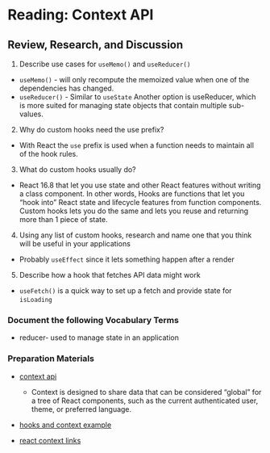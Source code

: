 # Reading: Context API

## Review, Research, and Discussion

1. Describe use cases for `useMemo()` and `useReducer()`

  + `useMemo()` - will only recompute the memoized value when one of the dependencies has changed. 
  + `useReducer()` - Similar to `useState` Another option is useReducer, which is more suited for managing state objects that contain multiple sub-values.

2. Why do custom hooks need the use prefix?

  + With React the `use` prefix is used when a function needs to maintain all of the hook rules.

3. What do custom hooks usually do?

  + React 16.8 that let you use state and other React features without writing a class component. In other words, Hooks are functions that let you “hook into” React state and lifecycle features from function components. Custom hooks lets you do the same and lets you reuse and returning more than 1 piece of state.

4. Using any list of custom hooks, research and name one that you think will be useful in your applications

  + Probably `useEffect` since it lets something happen after a render

5. Describe how a hook that fetches API data might work

  + `useFetch()` is a quick way to set up a fetch and provide state for `isLoading`

### Document the following Vocabulary Terms

+ reducer- used to manage state in an application

### Preparation Materials

+ [context api](https://reactjs.org/docs/context.html)

  + Context is designed to share data that can be considered “global” for a tree of React components, such as the current authenticated user, theme, or preferred language.
  
+ [hooks and context example](https://medium.com/swlh/snackbars-in-react-an-exercise-in-hooks-and-context-299b43fd2a2b)

+ [react context links](https://github.com/diegohaz/awesome-react-context)
